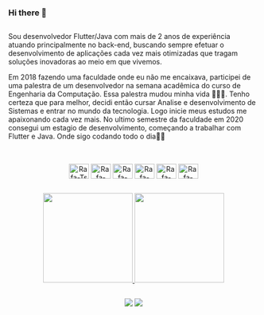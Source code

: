 ### Hi there 👋

  ##

Sou desenvolvedor Flutter/Java com mais de 2 anos de experiência atuando principalmente no back-end, buscando sempre efetuar o desenvolvimento de aplicações cada vez mais otimizadas que tragam soluções inovadoras ao meio em que vivemos.



Em 2018 fazendo uma faculdade onde eu não me encaixava, participei de uma palestra de um desenvolvedor na semana acadêmica do curso de Engenharia da Computação. Essa palestra mudou minha vida 🚀🚀🚀. Tenho certeza que para melhor, decidi então cursar Analise e desenvolvimento de Sistemas e entrar no mundo da tecnologia. Logo inicie meus estudos me apaixonando cada vez mais. No ultimo semestre da faculdade em 2020 consegui um estagio de desenvolvimento, começando a trabalhar com Flutter e Java. Onde sigo codando todo o dia👨‍💻

  ##

<div style="display: inline_block"  align="center"><br>
  <img align="center" alt="Rafa-Ts" height="30" width="40" src="https://cdn.jsdelivr.net/gh/devicons/devicon/icons/flutter/flutter-original.svg">
  <img align="center" alt="Rafa-React" height="30" width="40" src="https://cdn.jsdelivr.net/gh/devicons/devicon/icons/dart/dart-original.svg">
  <img align="center" alt="Rafa-HTML" height="30" width="40" src="https://cdn.jsdelivr.net/gh/devicons/devicon/icons/android/android-plain.svg">
  <img align="center" alt="Rafa-CSS" height="30" width="40" src="https://cdn.jsdelivr.net/gh/devicons/devicon/icons/java/java-original.svg">
  <img align="center" alt="Rafa-Python" height="30" width="40" src="https://cdn.jsdelivr.net/gh/devicons/devicon/icons/spring/spring-original.svg">
  <img align="center" alt="Rafa-Csharp" height="30" width="40" src="https://cdn.jsdelivr.net/gh/devicons/devicon/icons/mysql/mysql-plain.svg">
</div>

  ##
  
  <div align="center">
  <a href="https://github.com/JoseVitorDurante">
  <img height="180em" src="https://github-readme-stats.vercel.app/api?username=JoseVitorDurante&show_icons=true&theme=dark&include_all_commits=true&count_private=true"/>
  <img height="180em" src="https://github-readme-stats.vercel.app/api/top-langs/?username=JoseVitorDurante&layout=compact&langs_count=7&theme=dark"/>
</div>
  
  ##
  
<div  align="center"> 
    <a href="https://www.linkedin.com/in/jos%C3%A9-vitor-lima-durante-879377156" target="_blank"><img src="https://img.shields.io/badge/-LinkedIn-%230077B5?style=for-the-badge&logo=linkedin&logoColor=white" target="_blank"></a> 
  <a href = "josevitor_limma@hotmail.com"><img src="https://img.shields.io/badge/Microsoft_Outlook-0078D4?style=for-the-badge&logo=microsoft-outlook&logoColor=white" target="_blank"></a>
</div>
